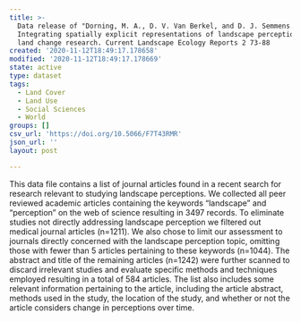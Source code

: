 ```yaml
---
title: >-
  Data release of "Dorning, M. A., D. V. Van Berkel, and D. J. Semmens. 2017.
  Integrating spatially explicit representations of landscape perceptions into
  land change research. Current Landscape Ecology Reports 2 73-88
created: '2020-11-12T18:49:17.178658'
modified: '2020-11-12T18:49:17.178669'
state: active
type: dataset
tags:
  - Land Cover
  - Land Use
  - Social Sciences
  - World
groups: []
csv_url: 'https://doi.org/10.5066/F7T43RMR'
json_url: ''
layout: post

---
```

This data file contains a list of journal articles found in a recent search for research relevant to studying landscape perceptions. We collected all peer reviewed academic articles containing the keywords “landscape” and “perception” on the web of science resulting in 3497 records. To eliminate studies not directly addressing landscape perception we filtered out medical journal articles (n=1211). We also chose to limit our assessment to journals directly concerned with the landscape perception topic, omitting those with fewer than 5 articles pertaining to these keywords (n=1044). The abstract and title of the remaining articles (n=1242) were further scanned to discard irrelevant studies and evaluate specific methods and techniques employed resulting in a total of 584 articles. The list also includes some relevant information pertaining to the article, including the article abstract, methods used in the study, the location of the study, and whether or not the article considers change in perceptions over time.
